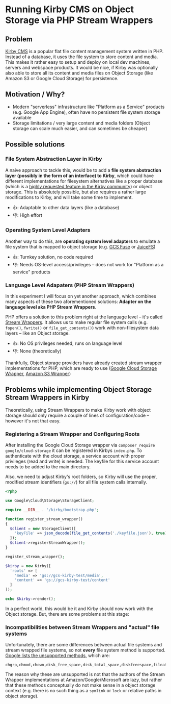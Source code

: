 # Running Kirby CMS on Object Storage via PHP Stream Wrappers

## Problem
[Kirby CMS](https://github.com/getkirby/kirby) is a popular flat file content management system written in PHP. Instead of a database, it uses the file system to store content and media. This makes it rather easy to setup and deploy on local dev machines, servers and webspace products. It would be nice, if Kirby was optionally also able to store all its content and media files on Object Storage (like Amazon S3 or Google Cloud Storage) for persistence.

## Motivation / Why?
* Modern "serverless" infrastructure like "Platform as a Service" products (e.g. Google App Engine), often have no persistent file system storage available
* Storage limitations / very large content and media folders (Object storage can scale much easier, and can sometimes be cheaper)

## Possible solutions
### File System Abstraction Layer in Kirby
A naive approach to tackle this, would be to add a **file system abstraction layer (possibly in the form of an interface) to Kirby**, which could have different implementations for filesystem alternatives like a proper database (which is a [highly requested feature in the Kirby community](https://kirby.nolt.io/22)) or object storage. This is absolutely possible, but also requires a rather large modifications to Kirby, and will take some time to implement.

* 👍: Adaptable to other data layers (like a database)
* 👎: High effort

### Operating System Level Adapters
Another way to do this, are **operating system level adapters** to emulate a file system that is mapped to object storage (e.g. [GCS Fuse](https://cloud.google.com/storage/docs/gcs-fuse) or [JuiceFS](https://juicefs.com/))

* 👍: Turnkey solution, no code required
* 👎: Needs OS-level access/privileges – does not work for "Platform as a service" products

### Language Level Adapaters (PHP Stream Wrappers)
In this experiment I will focus on yet another approach, which combines many aspects of these two aforementioned solutions: **Adapter on the language level aka PHP Stream Wrappers**.

PHP offers a solution to this problem right at the language level – it's called [Stream Wrappers](https://www.php.net/manual/en/wrappers.php). It allows us to make regular file system calls (e.g. `fopen()`, `fwrite()` or `file_get_contents()`) work with non-filesystem data layers – like an Object storage.

* 👍: No OS privileges needed, runs on language level
* 👎: None (theoretically)

Thankfully, Object storage providers have already created stream wrapper implementations for PHP, which are ready to use ([Google Cloud Storage Wrapper](https://github.com/googleapis/google-cloud-php/tree/master/Storage#stream-wrapper), [Amazon S3 Wrapper](https://docs.aws.amazon.com/sdk-for-php/v3/developer-guide/s3-stream-wrapper.html))

## Problems while implementing Object Storage Stream Wrappers in Kirby
Theoretically, using Stream Wrappers to make Kirby work with object storage should only require a couple of lines of configuration/code – however it's not that easy.

### Registering a Stream Wrapper and Configuring Roots
After installing the Google Cloud Storage wrapper via `composer require google/cloud-storage` it can be registered in Kirbys `index.php`. To authenticate with the cloud storage, a service account with proper privileges (read and write) is needed. The keyfile for this service account needs to be added to the main directory.


Also, we need to adjust Kirby's root folders, so Kirby will use the proper, modified stream identifiers (`gs://`) for all file system calls internally.

```php
<?php

use Google\Cloud\Storage\StorageClient;

require __DIR__ . '/kirby/bootstrap.php';

function register_stream_wrapper()
{
  $client = new StorageClient([
    'keyFile' => json_decode(file_get_contents('./keyfile.json'), true)
  ]);
  $client->registerStreamWrapper();
}

register_stream_wrapper();

$kirby = new Kirby([
  'roots' => [
    'media' => 'gs://gcs-kirby-test/media',
    'content' => 'gs://gcs-kirby-test/content'
  ]
]);

echo $kirby->render();
```

In a perfect world, this would be it and Kirby should now work with the Object storage. But, there are some problems at this stage:

### Incompatibilities between Stream Wrappers and "actual" file systems

Unfortunately, there are some differences between actual file systems and stream wrapped file systems, so not **every** file system method is supported. [Google lists the unsupported methods](https://cloud.google.com/appengine/docs/standard/php/googlestorage/advanced#filesystem_functions_support_on_cloud_storage), which are:

```
chgrp,chmod,chown,disk_free_space,disk_total_space,diskfreespace,fileatime,filectime,filegroup,fileinode,fileowner,flock,fputs,ftruncate,is_executable,is_link,is_writeable,lchgrp,lchown,link,linkinfo,pclose,popen,readlink,realpath,set_file_buffer,symlink,touch
```

The reason why these are unsupported is not that the authors of the Stream Wrapper implementations at Amazon/Google/Microsoft are lazy, but rather that these methods conceptually do not make sense in a object storage context (e.g. there is no such thing as a `symlink` or `lock` or relative paths in object storage).


